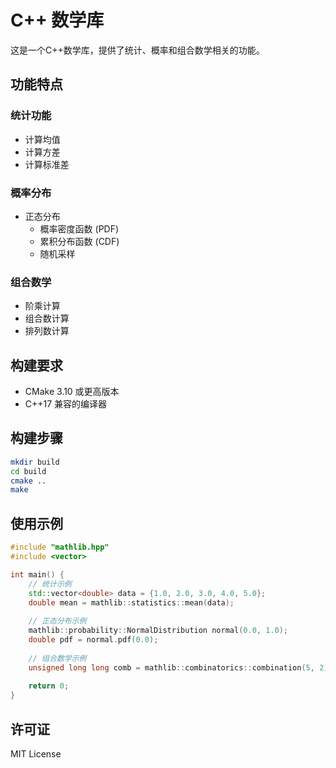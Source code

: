# C++ 数学库

这是一个C++数学库，提供了统计、概率和组合数学相关的功能。

## 功能特点

### 统计功能
- 计算均值
- 计算方差
- 计算标准差

### 概率分布
- 正态分布
  - 概率密度函数 (PDF)
  - 累积分布函数 (CDF)
  - 随机采样

### 组合数学
- 阶乘计算
- 组合数计算
- 排列数计算

## 构建要求
- CMake 3.10 或更高版本
- C++17 兼容的编译器

## 构建步骤

```bash
mkdir build
cd build
cmake ..
make
```

## 使用示例

```cpp
#include "mathlib.hpp"
#include <vector>

int main() {
    // 统计示例
    std::vector<double> data = {1.0, 2.0, 3.0, 4.0, 5.0};
    double mean = mathlib::statistics::mean(data);
    
    // 正态分布示例
    mathlib::probability::NormalDistribution normal(0.0, 1.0);
    double pdf = normal.pdf(0.0);
    
    // 组合数学示例
    unsigned long long comb = mathlib::combinatorics::combination(5, 2);
    
    return 0;
}
```

## 许可证

MIT License 